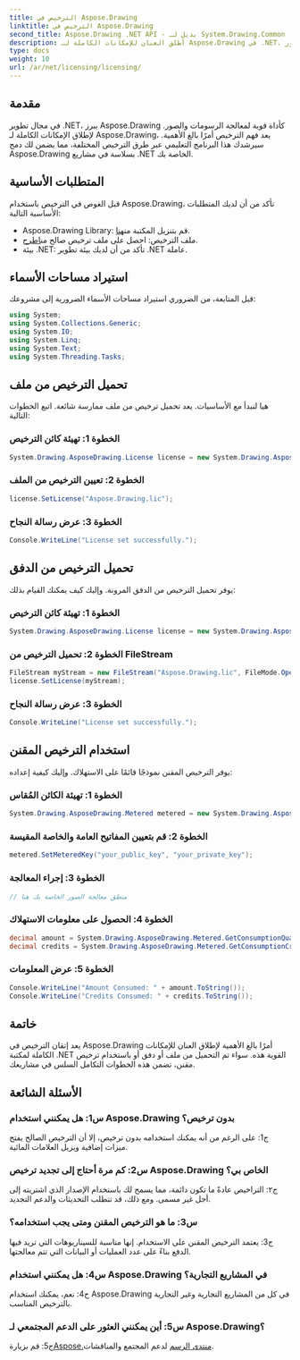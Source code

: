 ```yaml
---
title: الترخيص في Aspose.Drawing
linktitle: الترخيص في Aspose.Drawing
second_title: Aspose.Drawing .NET API - بديل لـ System.Drawing.Common
description: أطلق العنان للإمكانات الكاملة لـ Aspose.Drawing في .NET. الترخيص الرئيسي للتكامل السلس. قم بالتنزيل الآن ورفع مستوى الرسومات ومعالجة الصور.
type: docs
weight: 10
url: /ar/net/licensing/licensing/
---
```

## مقدمة

في مجال تطوير .NET، يبرز Aspose.Drawing كأداة قوية لمعالجة الرسومات والصور. لإطلاق الإمكانات الكاملة لـ Aspose.Drawing، يعد فهم الترخيص أمرًا بالغ الأهمية. سيرشدك هذا البرنامج التعليمي عبر طرق الترخيص المختلفة، مما يضمن لك دمج Aspose.Drawing بسلاسة في مشاريع .NET الخاصة بك.

## المتطلبات الأساسية

قبل الغوص في الترخيص باستخدام Aspose.Drawing، تأكد من أن لديك المتطلبات الأساسية التالية:

-  Aspose.Drawing Library: قم بتنزيل المكتبة من[هنا](https://releases.aspose.com/drawing/net/).
-  ملف الترخيص: احصل على ملف ترخيص صالح من[اطرح](https://purchase.aspose.com/buy).
- بيئة .NET: تأكد من أن لديك بيئة تطوير .NET عاملة.

## استيراد مساحات الأسماء

قبل المتابعة، من الضروري استيراد مساحات الأسماء الضرورية إلى مشروعك:

```csharp
using System;
using System.Collections.Generic;
using System.IO;
using System.Linq;
using System.Text;
using System.Threading.Tasks;
```

## تحميل الترخيص من ملف

هيا لنبدأ مع الأساسيات. يعد تحميل ترخيص من ملف ممارسة شائعة. اتبع الخطوات التالية:

### الخطوة 1: تهيئة كائن الترخيص

```csharp
System.Drawing.AsposeDrawing.License license = new System.Drawing.AsposeDrawing.License();
```

### الخطوة 2: تعيين الترخيص من الملف

```csharp
license.SetLicense("Aspose.Drawing.lic");
```

### الخطوة 3: عرض رسالة النجاح

```csharp
Console.WriteLine("License set successfully.");
```

## تحميل الترخيص من الدفق

يوفر تحميل الترخيص من الدفق المرونة. وإليك كيف يمكنك القيام بذلك:

### الخطوة 1: تهيئة كائن الترخيص

```csharp
System.Drawing.AsposeDrawing.License license = new System.Drawing.AsposeDrawing.License();
```

### الخطوة 2: تحميل الترخيص من FileStream

```csharp
FileStream myStream = new FileStream("Aspose.Drawing.lic", FileMode.Open);
license.SetLicense(myStream);
```

### الخطوة 3: عرض رسالة النجاح

```csharp
Console.WriteLine("License set successfully.");
```

## استخدام الترخيص المقنن

يوفر الترخيص المقنن نموذجًا قائمًا على الاستهلاك. وإليك كيفية إعداده:

### الخطوة 1: تهيئة الكائن المُقاس

```csharp
System.Drawing.AsposeDrawing.Metered metered = new System.Drawing.AsposeDrawing.Metered();
```

### الخطوة 2: قم بتعيين المفاتيح العامة والخاصة المقيسة

```csharp
metered.SetMeteredKey("your_public_key", "your_private_key");
```

### الخطوة 3: إجراء المعالجة

```csharp
// منطق معالجة الصور الخاصة بك هنا
```

### الخطوة 4: الحصول على معلومات الاستهلاك

```csharp
decimal amount = System.Drawing.AsposeDrawing.Metered.GetConsumptionQuantity();
decimal credits = System.Drawing.AsposeDrawing.Metered.GetConsumptionCredit();
```

### الخطوة 5: عرض المعلومات

```csharp
Console.WriteLine("Amount Consumed: " + amount.ToString());
Console.WriteLine("Credits Consumed: " + credits.ToString());
```

## خاتمة

يعد إتقان الترخيص في Aspose.Drawing أمرًا بالغ الأهمية لإطلاق العنان للإمكانات الكاملة لمكتبة .NET القوية هذه. سواء تم التحميل من ملف أو دفق أو باستخدام ترخيص مقنن، تضمن هذه الخطوات التكامل السلس في مشاريعك.

## الأسئلة الشائعة

### س1: هل يمكنني استخدام Aspose.Drawing بدون ترخيص؟

ج1: على الرغم من أنه يمكنك استخدامه بدون ترخيص، إلا أن الترخيص الصالح يفتح ميزات إضافية ويزيل العلامات المائية.

### س2: كم مرة أحتاج إلى تجديد ترخيص Aspose.Drawing الخاص بي؟

ج٢: التراخيص عادةً ما تكون دائمة، مما يسمح لك باستخدام الإصدار الذي اشتريته إلى أجل غير مسمى. ومع ذلك، قد تتطلب التحديثات والدعم التجديد.

### س3: ما هو الترخيص المقنن ومتى يجب استخدامه؟

ج3: يعتمد الترخيص المقنن على الاستخدام. إنها مناسبة للسيناريوهات التي تريد فيها الدفع بناءً على عدد العمليات أو البيانات التي تتم معالجتها.

### س4: هل يمكنني استخدام Aspose.Drawing في المشاريع التجارية؟

ج4: نعم، يمكنك استخدام Aspose.Drawing في كل من المشاريع التجارية وغير التجارية بالترخيص المناسب.

### س5: أين يمكنني العثور على الدعم المجتمعي لـ Aspose.Drawing؟

 ج5: قم بزيارة[Aspose.منتدى الرسم](https://forum.aspose.com/c/diagram/17) لدعم المجتمع والمناقشات.